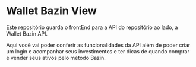 # Wallet Bazin View

Este repositório guarda o frontEnd para a API do repositório ao lado, a Wallet Bazin API.

Aqui você vai poder conferir as funcionalidades da API além de poder criar um login e acompanhar seus investimentos e ter dicas de quando comprar e vender seus ativos pelo método Bazin.
